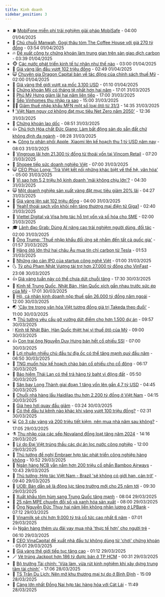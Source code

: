 ```yaml
---
title: Kinh doanh
sidebar_position: 3
---
```


<!-- vnexpress-kinh-doanh:START -->
- ⛽️ [MobiFone miễn phí trải nghiệm giải pháp MobiSafe](https://vnexpress.net/mobifone-mien-phi-trai-nghiem-giai-phap-mobisafe-4868152.html) - 04:00 01/04/2025
- 🐲 [Chủ chuỗi Manwah, Gogi thâu tóm The Coffee House với giá 270 tỷ đồng](https://vnexpress.net/chu-chuoi-manwah-gogi-thau-tom-the-coffee-house-voi-gia-270-ty-dong-4868471.html) - 03:54 01/04/2025
- 🔥 [Đề xuất công ty chứng khoán làm trung gian trên sàn giao dịch carbon](https://vnexpress.net/de-xuat-cong-ty-chung-khoan-lam-trung-gian-tren-san-giao-dich-carbon-4868337.html) - 03:39 01/04/2025
- 🐵 [Các nước phát triển kinh tế tư nhân như thế nào](https://vnexpress.net/cac-nuoc-phat-trien-kinh-te-tu-nhan-nhu-the-nao-4866682.html) - 03:00 01/04/2025
- 🦅 [Giá vàng lần đầu vượt 102 triệu đồng](https://vnexpress.net/gia-vang-lan-dau-vuot-102-trieu-dong-4868393.html) - 02:49 01/04/2025
- 😺 [Chuyên gia Dragon Capital bàn về tác động của chính sách thuế Mỹ](https://vnexpress.net/chuyen-gia-dragon-capital-ban-ve-tac-dong-cua-chinh-sach-thue-my-4868331.html) - 02:00 01/04/2025
- 🤩 [Giá vàng thế giới vượt xa mốc 3.100 USD](https://vnexpress.net/gia-vang-the-gioi-vuot-xa-moc-3-100-usd-4868326.html) - 01:10 01/04/2025
- 🌮 [Chứng khoán Mỹ có tháng tệ nhất hơn hai năm](https://vnexpress.net/chung-khoan-my-co-thang-te-nhat-hon-hai-nam-4868283.html) - 17:01 31/03/2025
- 🧰 [Phú Mỹ Hưng giảm lãi hai năm liên tiếp](https://vnexpress.net/phu-my-hung-giam-lai-hai-nam-lien-tiep-4868209.html) - 17:00 31/03/2025
- 🤔 [Sếp Vinhomes thu nhập ra sao](https://vnexpress.net/sep-vinhomes-thu-nhap-ra-sao-4868266.html) - 15:00 31/03/2025
- 🧑‍💻 [Giảm thuế nhập khẩu MFN một số loại ôtô từ 31/3](https://vnexpress.net/giam-thue-nhap-khau-mfn-mot-so-loai-oto-tu-31-3-4868245.html) - 14:35 31/03/2025
- 🕴 [&#39;Việt Nam nguy cơ không đạt mục tiêu Net Zero năm 2050&#39;](https://vnexpress.net/viet-nam-nguy-co-khong-dat-muc-tieu-net-zero-nam-2050-4868212.html) - 12:36 31/03/2025
- 🦩 [Chứng khoán lao dốc](https://vnexpress.net/chung-khoan-lao-doc-4868123.html) - 08:51 31/03/2025
- 👍 [Chủ tịch Hóa chất Đức Giang: Làm bất động sản do sẵn đất chứ không định đa ngành](https://vnexpress.net/chu-tich-hoa-chat-duc-giang-lam-bat-dong-san-do-san-dat-chu-khong-dinh-da-nganh-4868099.html) - 08:28 31/03/2025
- 🏊 [Công ty phân phối Apple, Xiaomi lên kế hoạch thu 1 tỷ USD năm nay](https://vnexpress.net/cong-ty-phan-phoi-apple-xiaomi-len-ke-hoach-thu-1-ty-usd-nam-nay-4868058.html) - 08:03 31/03/2025
- 🤡 [Vingroup lãi hơn 21.300 tỷ đồng từ thoái vốn tại Vincom Retail](https://vnexpress.net/vingroup-lai-hon-21-300-ty-dong-tu-thoai-von-tai-vincom-retail-4867973.html) - 07:20 31/03/2025
- 👀 [Shopee tiếp sức doanh nghiệp Việt](https://vnexpress.net/shopee-tiep-suc-doanh-nghiep-viet-4863660.html) - 07:00 31/03/2025
- 😺 [CEO Phúc Long: &#39;Trà Việt kết nối những khác biệt về thế hệ, văn hóa&#39;](https://vnexpress.net/ceo-phuc-long-tra-viet-ket-noi-nhung-khac-biet-ve-the-he-van-hoa-4865605.html) - 05:00 31/03/2025
- 🦣 [Vì sao hơn 5,2 triệu hộ kinh doanh &#39;mãi không chịu lớn&#39;?](https://vnexpress.net/vi-sao-hon-5-2-trieu-ho-kinh-doanh-mai-khong-chiu-lon-vnepre-4867824.html) - 04:30 31/03/2025
- 😺 [Một doanh nghiệp sản xuất vàng đặt mục tiêu giảm 20% lãi](https://vnexpress.net/mot-doanh-nghiep-san-xuat-vang-dat-muc-tieu-giam-20-lai-4867965.html) - 04:27 31/03/2025
- 💼 [Giá vàng lên sát 102 triệu đồng](https://vnexpress.net/gia-vang-lan-dau-vuot-101-trieu-dong-4867951.html) - 04:00 31/03/2025
- 🤗 [Yeah1 thoái sạch vốn khỏi nền tảng thương mại điện tử Giga1](https://vnexpress.net/yeah1-thoai-sach-von-khoi-nen-tang-thuong-mai-dien-tu-giga1-4867890.html) - 02:40 31/03/2025
- 👀 [Viettel Digital và Visa hợp tác hỗ trợ vốn và số hóa cho SME](https://vnexpress.net/viettel-digital-va-visa-hop-tac-ho-tro-von-va-so-hoa-cho-sme-4866464.html) - 02:00 31/03/2025
- 🎓 [Lãnh đạo Grab: Dùng AI nâng cao trải nghiệm người dùng, đối tác](https://vnexpress.net/lanh-dao-grab-dung-ai-nang-cao-trai-nghiem-nguoi-dung-doi-tac-4862947.html) - 02:00 31/03/2025
- 🗽 [Ông Trump: &#39;Thuế nhập khẩu đối ứng sẽ nhắm đến tất cả quốc gia&#39;](https://vnexpress.net/ong-trump-thue-nhap-khau-doi-ung-se-nham-den-tat-ca-quoc-gia-4867850.html) - 01:57 31/03/2025
- 🚀 [Hãng ôtô lớn thứ hai châu Âu mua tín chỉ carbon từ Tesla](https://vnexpress.net/hang-oto-lon-thu-hai-chau-au-mua-tin-chi-carbon-tu-tesla-4867845.html) - 01:53 31/03/2025
- 🤗 [Những rào cản IPO của startup công nghệ Việt](https://vnexpress.net/nhung-rao-can-ipo-cua-startup-cong-nghe-viet-4865430.html) - 01:00 31/03/2025
- 🌜 [Tỷ phú Phạm Nhật Vượng tài trợ hơn 27.000 tỷ đồng cho VinFast](https://vnexpress.net/ty-phu-pham-nhat-vuong-tai-tro-hon-27-000-ty-dong-cho-vinfast-4867816.html) - 23:08 30/03/2025
- 👍 [Giá vàng tuần này có thể chưa dứt chuỗi tăng](https://vnexpress.net/gia-vang-tuan-nay-co-the-chua-dut-chuoi-tang-4867724.html) - 17:30 30/03/2025
- 🤖 [Kinh tế Trung Quốc, Nhật Bản, Hàn Quốc xích gần nhau trước sức ép của Mỹ](https://vnexpress.net/kinh-te-trung-quoc-nhat-ban-han-quoc-xich-gan-nhau-truoc-suc-ep-cua-my-4867781.html) - 17:01 30/03/2025
- 🫣 [Hộ, cá nhân kinh doanh nộp thuế gần 26.000 tỷ đồng năm ngoái](https://vnexpress.net/ho-ca-nhan-kinh-doanh-nop-thue-gan-26-000-ty-dong-nam-ngoai-4867721.html) - 12:00 30/03/2025
- 🌏 [&#39;Cây tre trong văn hóa Việt tương đồng giá trị Takeda theo đuổi&#39;](https://vnexpress.net/cay-tre-trong-van-hoa-viet-tuong-dong-gia-tri-takeda-theo-duoi-4867731.html) - 11:00 30/03/2025
- ⚗️ [Thủ tướng yêu cầu gỡ vướng dứt điểm cho hơn 1.500 dự án](https://vnexpress.net/thu-tuong-yeu-cau-go-vuong-dut-diem-cho-hon-1-500-du-an-4867729.html) - 09:57 30/03/2025
- 🕯 [Kinh tế Nhật Bản, Hàn Quốc thiệt hại vì thuế ôtô của Mỹ](https://vnexpress.net/kinh-te-nhat-ban-han-quoc-thiet-hai-vi-thue-oto-cua-my-4867640.html) - 09:00 30/03/2025
- 👍 [Con trai ông Nguyễn Duy Hưng bán hết cổ phiếu SSI](https://vnexpress.net/con-trai-ong-nguyen-duy-hung-ban-het-co-phieu-ssi-4867686.html) - 07:00 30/03/2025
- 🤠 [Lợi nhuận nhiều chủ đầu tư địa ốc có thể tăng mạnh quý đầu năm](https://vnexpress.net/loi-nhuan-nhieu-chu-dau-tu-dia-oc-co-the-tang-manh-quy-dau-nam-4867678.html) - 06:50 30/03/2025
- 🌊 [TNG muốn hủy kế hoạch chào bán cổ phiếu cho cổ đông](https://vnexpress.net/tng-muon-huy-ke-hoach-chao-ban-co-phieu-cho-co-dong-4867662.html) - 06:17 30/03/2025
- 🌈 [Bảo hiểm Thái Lan có thể trả hàng tỷ baht vì động đất](https://vnexpress.net/bao-hiem-thai-lan-co-the-tra-hang-ty-baht-vi-dong-dat-4867675.html) - 05:50 30/03/2025
- 🥳 [Sân bay Long Thành giai đoạn 1 tăng vốn lên gần 4,7 tỷ USD](https://vnexpress.net/san-bay-long-thanh-giai-doan-1-tang-von-len-gan-4-7-ty-usd-4867673.html) - 04:45 30/03/2025
- 🐻 [Chuỗi nhà hàng lẩu Haidilao thu hơn 2.200 tỷ đồng ở Việt Nam](https://vnexpress.net/chuoi-nha-hang-lau-haidilao-thu-hon-2-200-ty-dong-o-viet-nam-4867651.html) - 04:15 30/03/2025
- 💫 [Giá heo hơi quay đầu giảm](https://vnexpress.net/gia-heo-hoi-quay-dau-giam-4867648.html) - 03:24 30/03/2025
- 🤩 [Có thể đầu tư kênh nào khác khi vàng vượt 100 triệu đồng?](https://vnexpress.net/co-the-dau-tu-kenh-nao-khac-khi-vang-vuot-100-trieu-dong-4867231.html) - 02:31 30/03/2025
- 💻 [Có 3 cây vàng và 200 triệu tiết kiệm, nên mua nhà năm sau không?](https://vnexpress.net/co-3-cay-vang-va-200-trieu-tiet-kiem-nen-mua-nha-nam-sau-khong-vnepre-4865529.html) - 17:05 29/03/2025
- ⚗️ [Thu nhập của các sếp Novaland đồng loạt tăng năm 2024](https://vnexpress.net/thu-nhap-cua-cac-sep-novaland-dong-loat-tang-nam-2024-4867564.html) - 14:16 29/03/2025
- 🌈 [Lý do Đại Việt trúng thầu các dự án lọc nước công nghiệp](https://vnexpress.net/ly-do-dai-viet-trung-thau-cac-du-an-loc-nuoc-cong-nghiep-4867544.html) - 12:00 29/03/2025
- 🌝 [Thủ tướng đề nghị Embraer hợp tác phát triển công nghiệp hàng không](https://vnexpress.net/thu-tuong-de-nghi-embraer-hop-tac-phat-trien-cong-nghiep-hang-khong-4867528.html) - 10:52 29/03/2025
- 🥸 [Ngân hàng NCB vẫn nắm hơn 200 triệu cổ phần Bamboo Airways](https://vnexpress.net/ngan-hang-ncb-van-nam-hon-200-trieu-co-phan-bamboo-airways-4867523.html) - 10:43 29/03/2025
- 🦆 [Thủ tướng: Hợp tác Việt Nam - Brazil &#39;sẽ không có giới hạn, cản trở&#39;](https://vnexpress.net/thu-tuong-hop-tac-viet-nam-brazil-se-khong-co-gioi-han-can-tro-4867499.html) - 09:40 29/03/2025
- 🌋 [UOB: Bán dẫn sẽ là động lực tăng trưởng mới cho 25 năm tới](https://vnexpress.net/uob-ban-dan-se-la-dong-luc-tang-truong-moi-cho-25-nam-toi-4867475.html) - 09:30 29/03/2025
- 🦍 [Xuất khẩu tôm hùm sang Trung Quốc tăng mạnh](https://vnexpress.net/xuat-khau-tom-hum-sang-trung-quoc-tang-manh-4867460.html) - 08:04 29/03/2025
- 🤔 [25 năm MPE chuyển đổi số và xanh hóa sản xuất](https://vnexpress.net/25-nam-mpe-chuyen-doi-so-va-xanh-hoa-san-xuat-4867454.html) - 08:00 29/03/2025
- 🧰 [Ông Nguyễn Đức Thụy hai năm liền không nhận lương ở LPBank](https://vnexpress.net/ong-nguyen-duc-thuy-hai-nam-lien-khong-nhan-luong-o-lpbank-4867446.html) - 07:12 29/03/2025
- 🌝 [Vinamilk sẽ chi hơn 9.000 tỷ trả cổ tức cao nhất 6 năm](https://vnexpress.net/vinamilk-se-chi-hon-9-000-ty-tra-co-tuc-cao-nhat-6-nam-4867447.html) - 07:01 29/03/2025
- 👍 [Ngân hàng thêm ưu đãi vay mua nhà &#39;thực tế hơn&#39; cho người trẻ](https://vnexpress.net/ngan-hang-them-uu-dai-vay-mua-nha-thuc-te-hon-cho-nguoi-tre-4867406.html) - 06:10 29/03/2025
- 🗽 [CEO VinaCapital đề xuất nhà đầu tư không dùng từ &#39;chơi&#39; chứng khoán](https://vnexpress.net/ceo-vinacapital-de-xuat-nha-dau-tu-khong-dung-tu-choi-chung-khoan-4867401.html) - 05:01 29/03/2025
- 🐎 [Giá vàng thế giới tiếp tục tăng cao](https://vnexpress.net/gia-vang-the-gioi-tiep-tuc-tang-cao-4867289.html) - 01:12 29/03/2025
- 🪄 [Vé trúng Jackpot hơn 186 tỷ được bán ở TP HCM](https://vnexpress.net/ve-trung-jackpot-hon-186-ty-duoc-ban-o-tp-hcm-4867274.html) - 00:31 29/03/2025
- 🎊 [Bộ trưởng Tài chính: &#39;Vừa làm, vừa rút kinh nghiệm khi xây dựng trung tâm tài chính&#39;](https://vnexpress.net/vua-lam-vua-rut-kinh-nghiem-khi-xay-dung-trung-tam-tai-chinh-4867250.html) - 17:06 28/03/2025
- 🗽 [TS Trần Du Lịch: Nên mở khu thương mại tự do ở Bình Định](https://vnexpress.net/ts-tran-du-lich-nen-mo-khu-thuong-mai-tu-do-o-binh-dinh-4867239.html) - 15:09 28/03/2025
- 🦩 [Cảng lớn nhất Đồng Nai hợp tác hàng hóa với Cát Lái](https://vnexpress.net/cang-lon-nhat-dong-nai-hop-tac-hang-hoa-voi-cat-lai-4867203.html) - 11:49 28/03/2025<!-- vnexpress-kinh-doanh:END -->
